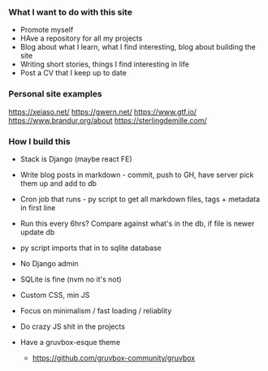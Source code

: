 ### What I want to do with this site

* Promote myself
* HAve a repository for all my projects
* Blog about what I learn, what I find interesting, blog about building the site
* Writing short stories, things I find interesting in life
* Post a CV that I keep up to date

### Personal site examples

https://xeiaso.net/
https://gwern.net/
https://www.gtf.io/
https://www.brandur.org/about
https://sterlingdemille.com/





### How I build this

* Stack is Django (maybe react FE)
* Write blog posts in markdown - commit, push to GH, have server pick them up and add to db
* Cron job that runs - py script to get all markdown files, tags + metadata in first line
* Run this every 6hrs? Compare against what's in the db, if file is newer update db

* py script imports that in to sqlite database
* No Django admin
* SQLite is fine (nvm no it's not)
* Custom CSS, min JS
* Focus on minimalism / fast loading / reliablity
* Do crazy JS shit in the projects
* Have a gruvbox-esque theme
    * https://github.com/gruvbox-community/gruvbox
